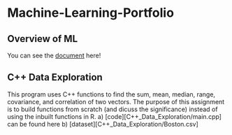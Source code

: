 # Machine-Learning-Portfolio

## Overview of ML

You can see the [document](Overview_of_ML.pdf) here!

## C++ Data Exploration

This program uses C++ functions to find the sum, mean, median, range, covariance,
and correlation of two vectors. The purpose of this assignment is to build functions from scratch (and dicuss the significance) instead of using the inbuilt functions in R.
a) [code][C++_Data_Exploration/main.cpp] can be found here
b) [dataset][C++_Data_Exploration/Boston.csv]



